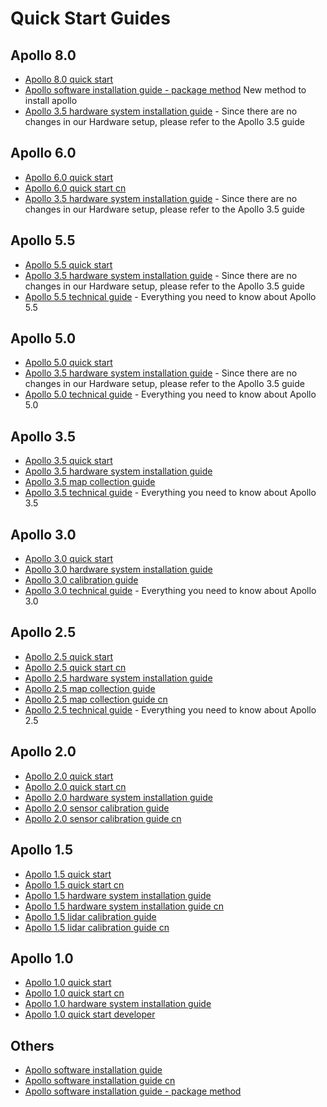 # Quick Start Guides

## Apollo 8.0

- [Apollo 8.0 quick start](./apollo_8_0_quick_start.md)
- [Apollo software installation guide - package method](../01_Installation%20Instructions/apollo_software_installation_guide_package_method.md)
  New method to install apollo
- [Apollo 3.5 hardware system installation guide](../11_Hardware%20Integration%20and%20Calibration/%E8%BD%A6%E8%BE%86%E9%9B%86%E6%88%90/%E7%A1%AC%E4%BB%B6%E5%AE%89%E8%A3%85hardware%20installation/apollo_3_5_hardware_system_installation_guide.md) -
  Since there are no changes in our Hardware setup, please refer to the Apollo
  3.5 guide

## Apollo 6.0

- [Apollo 6.0 quick start](./apollo_6_0_quick_start.md)
- [Apollo 6.0 quick start cn](./apollo_6_0_quick_start_cn.md)
- [Apollo 3.5 hardware system installation guide](../11_Hardware%20Integration%20and%20Calibration/%E8%BD%A6%E8%BE%86%E9%9B%86%E6%88%90/%E7%A1%AC%E4%BB%B6%E5%AE%89%E8%A3%85hardware%20installation/apollo_3_5_hardware_system_installation_guide.md) -
  Since there are no changes in our Hardware setup, please refer to the Apollo
  3.5 guide

## Apollo 5.5

- [Apollo 5.5 quick start](./apollo_5_5_quick_start.md)
- [Apollo 3.5 hardware system installation guide](../11_Hardware%20Integration%20and%20Calibration/%E8%BD%A6%E8%BE%86%E9%9B%86%E6%88%90/%E7%A1%AC%E4%BB%B6%E5%AE%89%E8%A3%85hardware%20installation/apollo_3_5_hardware_system_installation_guide.md) -
  Since there are no changes in our Hardware setup, please refer to the Apollo
  3.5 guide
- [Apollo 5.5 technical guide](../14_Others/%E7%89%88%E6%9C%AC%E4%BB%8B%E7%BB%8D/apollo_5.5_technical_tutorial.md) -
  Everything you need to know about Apollo 5.5

## Apollo 5.0

- [Apollo 5.0 quick start](./apollo_5_0_quick_start.md)
- [Apollo 3.5 hardware system installation guide](../11_Hardware%20Integration%20and%20Calibration/%E8%BD%A6%E8%BE%86%E9%9B%86%E6%88%90/%E7%A1%AC%E4%BB%B6%E5%AE%89%E8%A3%85hardware%20installation/apollo_3_5_hardware_system_installation_guide.md) -
  Since there are no changes in our Hardware setup, please refer to the Apollo
  3.5 guide
- [Apollo 5.0 technical guide](../14_Others/%E7%89%88%E6%9C%AC%E4%BB%8B%E7%BB%8D/apollo_5.0_technical_tutorial.md) -
  Everything you need to know about Apollo 5.0

## Apollo 3.5

- [Apollo 3.5 quick start](./apollo_3_5_quick_start.md)
- [Apollo 3.5 hardware system installation guide](../11_Hardware%20Integration%20and%20Calibration/%E8%BD%A6%E8%BE%86%E9%9B%86%E6%88%90/%E7%A1%AC%E4%BB%B6%E5%AE%89%E8%A3%85hardware%20installation/apollo_3_5_hardware_system_installation_guide.md)
- [Apollo 3.5 map collection guide](../12_Map%20acquisition/apollo_3_5_map_collection_guidelines.md)
- [Apollo 3.5 technical guide](../14_Others/%E7%89%88%E6%9C%AC%E4%BB%8B%E7%BB%8D/apollo_3.5_technical_tutorial.md) -
  Everything you need to know about Apollo 3.5

## Apollo 3.0

- [Apollo 3.0 quick start](./apollo_3_0_quick_start.md)
- [Apollo 3.0 hardware system installation guide](../11_Hardware%20Integration%20and%20Calibration/%E8%BD%A6%E8%BE%86%E9%9B%86%E6%88%90/%E7%A1%AC%E4%BB%B6%E5%AE%89%E8%A3%85hardware%20installation/apollo_3_0_hardware_system_installation_guide.md)
- [Apollo 3.0 calibration guide](../06_Perception/multiple_lidar_gnss_calibration_guide.md)
- [Apollo 3.0 technical guide](../14_Others/%E7%89%88%E6%9C%AC%E4%BB%8B%E7%BB%8D/apollo_3.0_technical_tutorial.md) -
  Everything you need to know about Apollo 3.0

## Apollo 2.5

- [Apollo 2.5 quick start](./apollo_2_5_quick_start.md)
- [Apollo 2.5 quick start cn](./apollo_2_5_quick_start_cn.md)
- [Apollo 2.5 hardware system installation guide](../11_Hardware%20Integration%20and%20Calibration/%E8%BD%A6%E8%BE%86%E9%9B%86%E6%88%90/%E7%A1%AC%E4%BB%B6%E5%AE%89%E8%A3%85hardware%20installation/apollo_2_5_hardware_system_installation_guide_v1.md)
- [Apollo 2.5 map collection guide](../12_Map%20acquisition/apollo_2_5_map_collection_guide.md)
- [Apollo 2.5 map collection guide cn](../12_Map%20acquisition/apollo_2_5_map_collection_guide_cn.md)
- [Apollo 2.5 technical guide](../14_Others/%E7%89%88%E6%9C%AC%E4%BB%8B%E7%BB%8D/apollo_2.5_technical_tutorial.md) -
  Everything you need to know about Apollo 2.5

## Apollo 2.0

- [Apollo 2.0 quick start](./apollo_2_0_quick_start.md)
- [Apollo 2.0 quick start cn](./apollo_2_0_quick_start_cn.md)
- [Apollo 2.0 hardware system installation guide](../11_Hardware%20Integration%20and%20Calibration/%E8%BD%A6%E8%BE%86%E9%9B%86%E6%88%90/%E7%A1%AC%E4%BB%B6%E5%AE%89%E8%A3%85hardware%20installation/apollo_2_0_hardware_system_installation_guide_v1.md)
- [Apollo 2.0 sensor calibration guide](../11_Hardware%20Integration%20and%20Calibration/%E4%BC%A0%E6%84%9F%E5%99%A8%E6%A0%87%E5%AE%9A/apollo_2_0_sensor_calibration_guide.md)
- [Apollo 2.0 sensor calibration guide cn](../11_Hardware%20Integration%20and%20Calibration/%E4%BC%A0%E6%84%9F%E5%99%A8%E6%A0%87%E5%AE%9A/apollo_2_0_sensor_calibration_guide_cn.md)

## Apollo 1.5

- [Apollo 1.5 quick start](./apollo_1_5_quick_start.md)
- [Apollo 1.5 quick start cn](./apollo_1_5_quick_start_cn.md)
- [Apollo 1.5 hardware system installation guide](../11_Hardware%20Integration%20and%20Calibration/%E8%BD%A6%E8%BE%86%E9%9B%86%E6%88%90/%E7%A1%AC%E4%BB%B6%E5%AE%89%E8%A3%85hardware%20installation/apollo_1_5_hardware_system_installation_guide.md)
- [Apollo 1.5 hardware system installation guide cn](../11_Hardware%20Integration%20and%20Calibration/%E8%BD%A6%E8%BE%86%E9%9B%86%E6%88%90/%E7%A1%AC%E4%BB%B6%E5%AE%89%E8%A3%85hardware%20installation/apollo_1_5_hardware_system_installation_guide_cn.md)
- [Apollo 1.5 lidar calibration guide](../11_Hardware%20Integration%20and%20Calibration/%E4%BC%A0%E6%84%9F%E5%99%A8%E6%A0%87%E5%AE%9A/apollo_lidar_imu_calibration_guide.md)
- [Apollo 1.5 lidar calibration guide cn](../11_Hardware%20Integration%20and%20Calibration/%E4%BC%A0%E6%84%9F%E5%99%A8%E6%A0%87%E5%AE%9A/apollo_1_5_lidar_calibration_guide_cn.md)

## Apollo 1.0

- [Apollo 1.0 quick start](./apollo_1_0_quick_start.md)
- [Apollo 1.0 quick start cn](./apollo_1_0_quick_start_cn.md)
- [Apollo 1.0 hardware system installation guide](../11_Hardware%20Integration%20and%20Calibration/%E8%BD%A6%E8%BE%86%E9%9B%86%E6%88%90/%E7%A1%AC%E4%BB%B6%E5%AE%89%E8%A3%85hardware%20installation/apollo_1_0_hardware_system_installation_guide.md)
- [Apollo 1.0 quick start developer](../02_Quick%20Start/apollo_1_0_quick_start_developer.md)

## Others

- [Apollo software installation guide](../01_Installation%20Instructions/apollo_software_installation_guide.md)
- [Apollo software installation guide cn](../01_Installation%20Instructions/apollo_software_installation_guide_cn.md)
- [Apollo software installation guide - package method](../01_Installation%20Instructions/apollo_software_installation_guide_package_method.md)
